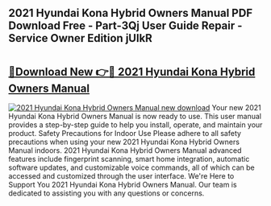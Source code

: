 ## 2021 Hyundai Kona Hybrid Owners Manual PDF Download Free - Part-3Qj User Guide Repair - Service Owner Edition jUlkR

# <h2><a href="http://cf17059.oget.top/?id=2021+Hyundai+Kona+Hybrid+Owners+Manual">🔗Download New 👉🔴 2021 Hyundai Kona Hybrid Owners Manual</a></h2>

[![2021 Hyundai Kona Hybrid Owners Manual new download](https://i.imgur.com/5g1atiW.png)](http://cf17059.oget.top/?id=2021+Hyundai+Kona+Hybrid+Owners+Manual)
Your new 2021 Hyundai Kona Hybrid Owners Manual is now ready to use. This user manual provides a step-by-step guide to help you install, operate, and maintain your product. Safety Precautions for Indoor Use Please adhere to all safety precautions when using your new 2021 Hyundai Kona Hybrid Owners Manual indoors. 2021 Hyundai Kona Hybrid Owners Manual advanced features include fingerprint scanning, smart home integration, automatic software updates, and customizable voice commands, all of which can be accessed and customized through the user interface. We're Here to Support You 2021 Hyundai Kona Hybrid Owners Manual. Our team is dedicated to assisting you with any questions or concerns.
